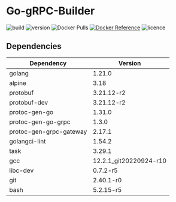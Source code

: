 # Go-gRPC-Builder

![build](https://github.com/DTreshy/Go-gRPC-Builder/actions/workflows/build.yml/badge.svg)
![version](https://img.shields.io/github/v/tag/dtreshy/go-grpc-builder?include_prereleases&label=Version)
![Docker Pulls](https://img.shields.io/docker/pulls/dtreshy/go-grpc?logo=docker)
[![Docker Reference](https://img.shields.io/badge/DockerHub-reference-blue?logo=docker)](https://hub.docker.com/repository/docker/dtreshy/go-grpc/general)
![licence](https://img.shields.io/github/license/DTreshy/Go-gRPC-Builder)

## Dependencies

| Dependency              | Version                |
|-------------------------|------------------------|
| golang                  | 1.21.0                 |
| alpine                  | 3.18                   |
| protobuf                | 3.21.12-r2             |
| protobuf-dev            | 3.21.12-r2             |
| protoc-gen-go           | 1.31.0                 |
| protoc-gen-go-grpc      | 1.3.0                  |
| protoc-gen-grpc-gateway | 2.17.1                 |
| golangci-lint           | 1.54.2                 |
| task                    | 3.29.1                 |
| gcc                     | 12.2.1_git20220924-r10 |
| libc-dev                | 0.7.2-r5               |
| git                     | 2.40.1-r0              |
| bash                    | 5.2.15-r5              |
